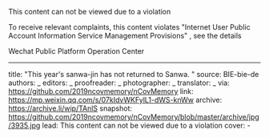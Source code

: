 This content can not be viewed due to a violation

To receive relevant complaints, this content violates "Internet User Public Account Information Service Management Provisions" , see the details

Wechat Public Platform Operation Center


-------------
title: "This year's sanwa-jin has not returned to Sanwa. " 
source: BIE-bie-de
authors: _
editors: _
proofreader: _
photographer: _
translator: _
via: https://github.com/2019ncovmemory/nCovMemory
link: https://mp.weixin.qq.com/s/07kIdvWKFylL1-dWS-knWw
archive: https://archive.li/wip/TAnlS
snapshot: https://github.com/2019ncovmemory/nCovMemory/blob/master/archive/jpg/3935.jpg
lead: This content can not be viewed due to a violation
cover: -
